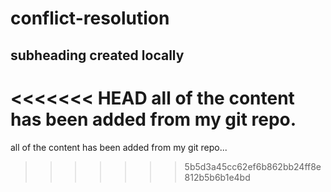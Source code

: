# conflict-resolution

## subheading created locally

<<<<<<< HEAD
all of the content has been added from my git repo.
=======
all of the content has been added from my git repo...
>>>>>>> 5b5d3a45cc62ef6b862bb24ff8e812b5b6b1e4bd
